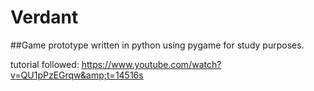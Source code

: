 # Verdant

##Game prototype written in python using pygame for study purposes.

tutorial followed: https://www.youtube.com/watch?v=QU1pPzEGrqw&amp;t=14516s
